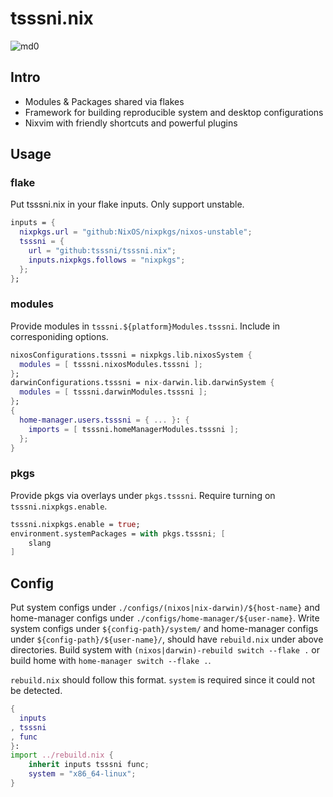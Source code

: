# tsssni.nix

![md0](./asset/visual.png)

## Intro

- Modules & Packages shared via flakes
- Framework for building reproducible system and desktop configurations
- Nixvim with friendly shortcuts and powerful plugins

## Usage

### flake

Put tsssni.nix in your flake inputs. Only support unstable.

```nix
inputs = {
  nixpkgs.url = "github:NixOS/nixpkgs/nixos-unstable";
  tsssni = {
    url = "github:tsssni/tsssni.nix";
    inputs.nixpkgs.follows = "nixpkgs";
  };
};
```

### modules

Provide modules in `tsssni.${platform}Modules.tsssni`. Include in corresponiding options.

```nix
nixosConfigurations.tsssni = nixpkgs.lib.nixosSystem {
  modules = [ tsssni.nixosModules.tsssni ];
};
darwinConfigurations.tsssni = nix-darwin.lib.darwinSystem {
  modules = [ tsssni.darwinModules.tsssni ];
};
{
  home-manager.users.tsssni = { ... }: {
    imports = [ tsssni.homeManagerModules.tsssni ];
  };
}
```

### pkgs

Provide pkgs via overlays under `pkgs.tsssni`. Require turning on `tsssni.nixpkgs.enable`.

```nix
tsssni.nixpkgs.enable = true;
environment.systemPackages = with pkgs.tsssni; [
    slang
]
```

## Config

Put system configs under `./configs/(nixos|nix-darwin)/${host-name}` and home-manager configs under `./configs/home-manager/${user-name}`. Write system configs under `${config-path}/system/` and home-manager configs under `${config-path}/${user-name}/`, should have `rebuild.nix` under above directories. Build system with `(nixos|darwin)-rebuild switch --flake .` or build home with `home-manager switch --flake .`.

`rebuild.nix` should follow this format. `system` is required since it could not be detected.

```nix
{
  inputs
, tsssni
, func
}:
import ../rebuild.nix {
	inherit inputs tsssni func;
	system = "x86_64-linux";
}
```

